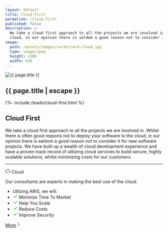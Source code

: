 ```yaml
---
layout: default
title: Cloud First
permalink: /cloud-first
published: false
description: >- 
  We take a cloud first approach to all the projects we are involved in. Whilst there are often good reasons not to deploy your software to the
  cloud, in our opinion there is seldom a good reason not to consider it for new software projects.
image:
  path: /assets/images/cards/card-cloud.jpg
  type: image/jpeg
  height: 1200
  width: 630
---
```


<section class="row">
  <div class="col">
    <div class="col-12 col-md-6 ms-md-2 mb-3 mb-md-1 float-md-end">
      <div class="splash-img position-relative">
        <img class="d-block w-100" src="{{ "/assets/images/splash-cloud.jpg" | relative_url }}" alt="{{ page.title }}">
      </div>
    </div>
    <h1 class="fs-3 mt-3">{{ page.title | escape }}</h1>
    {%- include /leads/cloud-first.html %}
    <h2 mt-5>Cloud First</h2>
    <p>We take a cloud first approach to all the projects we are involved in. Whilst there is often good reasons not to deploy your software to the
    cloud, in our opinion there is seldom a good reason <em>not</em> to consider it for new software projects. We have built up
    a wealth of cloud development experience and have a proven track record of utilizing cloud services to build secure, highly scalable 
    solutions, whilst minimizing costs for our customers.</p>
    <hr />
  </div>
</section>

  <div class="col-12 col-md-6 col-lg-3 d-flex">
    <div class="card info mb-4 w-100">
      <div class="card-header">
        <svg xmlns="http://www.w3.org/2000/svg" width="16" height="16" fill="currentColor" class="bi bi-cloud" viewBox="0 0 16 16">
          <path d="M4.406 3.342A5.53 5.53 0 0 1 8 2c2.69 0 4.923 2 5.166 4.579C14.758 6.804 16 8.137 16 9.773 16 11.569 14.502 13 12.687 13H3.781C1.708 13 0 11.366 0 9.318c0-1.763 1.266-3.223 2.942-3.593.143-.863.698-1.723 1.464-2.383zm.653.757c-.757.653-1.153 1.44-1.153 2.056v.448l-.445.049C2.064 6.805 1 7.952 1 9.318 1 10.785 2.23 12 3.781 12h8.906C13.98 12 15 10.988 15 9.773c0-1.216-1.02-2.228-2.313-2.228h-.5v-.5C12.188 4.825 10.328 3 8 3a4.53 4.53 0 0 0-2.941 1.1z"/>
        </svg>
        Cloud
      </div>
      <div class="card-body flex-fill">
        <p class="card-text">Our consultants are experts in making the best use of the cloud.</p>
      </div>
      <ul class="list-group list-group-flush border-top-0">
        <li class="list-group-item border-bottom-0 text-truncate">Utlizing AWS, we will:</li>
        <li class="list-group-item border-bottom-0 text-truncate" title="Minimize Time To Market">
          <svg xmlns="http://www.w3.org/2000/svg" width="16" height="16" fill="#00b300" class="bi bi-check-lg" viewBox="0 0 16 16">
            <path d="M12.736 3.97a.733.733 0 0 1 1.047 0c.286.289.29.756.01 1.05L7.88 12.01a.733.733 0 0 1-1.065.02L3.217 8.384a.757.757 0 0 1 0-1.06.733.733 0 0 1 1.047 0l3.052 3.093 5.4-6.425a.247.247 0 0 1 .02-.022Z"/>
          </svg>
          Minimize Time To Market
        </li>
        <li class="list-group-item border-bottom-0 text-truncate" title="Help You Scale">
          <svg xmlns="http://www.w3.org/2000/svg" width="16" height="16" fill="#00b300" class="bi bi-check-lg" viewBox="0 0 16 16">
            <path d="M12.736 3.97a.733.733 0 0 1 1.047 0c.286.289.29.756.01 1.05L7.88 12.01a.733.733 0 0 1-1.065.02L3.217 8.384a.757.757 0 0 1 0-1.06.733.733 0 0 1 1.047 0l3.052 3.093 5.4-6.425a.247.247 0 0 1 .02-.022Z"/>
          </svg>
          Help You Scale
        </li>
        <li class="list-group-item border-bottom-0 text-truncate" title="Reduce Costs">
          <svg xmlns="http://www.w3.org/2000/svg" width="16" height="16" fill="#00b300" class="bi bi-check-lg" viewBox="0 0 16 16">
            <path d="M12.736 3.97a.733.733 0 0 1 1.047 0c.286.289.29.756.01 1.05L7.88 12.01a.733.733 0 0 1-1.065.02L3.217 8.384a.757.757 0 0 1 0-1.06.733.733 0 0 1 1.047 0l3.052 3.093 5.4-6.425a.247.247 0 0 1 .02-.022Z"/>
          </svg>
          Reduce Costs
        </li>
        <li class="list-group-item border-bottom-0 text-truncate" title="Improve Security">
          <svg xmlns="http://www.w3.org/2000/svg" width="16" height="16" fill="#00b300" class="bi bi-check-lg" viewBox="0 0 16 16">
            <path d="M12.736 3.97a.733.733 0 0 1 1.047 0c.286.289.29.756.01 1.05L7.88 12.01a.733.733 0 0 1-1.065.02L3.217 8.384a.757.757 0 0 1 0-1.06.733.733 0 0 1 1.047 0l3.052 3.093 5.4-6.425a.247.247 0 0 1 .02-.022Z"/>
          </svg>
          Improve Security
        </li>
      </ul>
      <div class="card-footer">
        <a href="{{ "/cloud-first" | relative_url }}" title="More on cloud first">
            More<svg xmlns="http://www.w3.org/2000/svg" width="16" height="16" fill="currentColor" class="bi bi-chevron-right" viewBox="0 0 16 16">
                <path fill-rule="evenodd" d="M4.646 1.646a.5.5 0 0 1 .708 0l6 6a.5.5 0 0 1 0 .708l-6 6a.5.5 0 0 1-.708-.708L10.293 8 4.646 2.354a.5.5 0 0 1 0-.708z"/>
            </svg>
        </a>
      </div>
    </div>
  </div>
